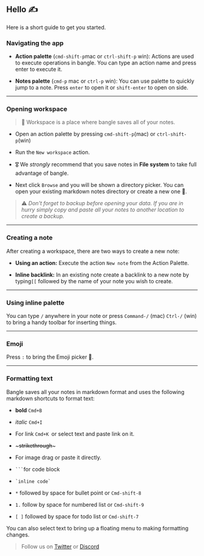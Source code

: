 ## Hello :writing_hand:

Here is a short guide to get you started.

### Navigating the app

- **Action palette** (`cmd-shift-p`mac or `ctrl-shift-p` win): Actions are used to execute operations in bangle. You can type an action name and press enter to execute it.

- **Notes palette** (`cmd-p` mac or `ctrl-p` win): You can use palette to quickly jump to a note. Press `enter` to open it or `shift-enter` to open on side.

---

### Opening workspace

> :book: Workspace is a place where bangle saves all of your notes.

- Open an action palette by pressing `cmd-shift-p`(mac) or `ctrl-shift-p`(win)

- Run the `New workspace` action.

- :medal_military: We _strongly_ recommend that you save notes in **File system** to take full advantage of bangle.

- Next click `Browse` and you will be shown a directory picker. You can open your existing markdown notes directory or create a new one :sparkling_heart:.

> :warning: _Don't forget to backup before opening your data. If you are in hurry simply copy and paste all your notes to another location to create a backup._

---

### Creating a note

After creating a workspace, there are two ways to create a new note:

- **Using an action:** Execute the action `New note` from the Action Palette.

- **Inline backlink:** In an existing note create a backlink to a new note by typing`[[` followed by the name of your note you wish to create.

---

### Using inline palette

You can type `/` anywhere in your note or press `Command-/` (mac) `Ctrl-/` (win) to bring a handy toolbar for inserting things.

---

### Emoji

Press `:` to bring the Emoji picker :see_no_evil:.

---

### Formatting text

Bangle saves all your notes in markdown format and  uses the following markdown shortcuts to format text:

- **bold** `Cmd+B`

- _italic_ `Cmd+I`

- For link `Cmd+K `or select text and paste link on it.

- \~~~strikethrough~~\~

- For image drag or paste it directly.

- ```` ``` ````for code block

- `` `inline code` ``

- `*` followed by space for bullet point or `Cmd-shift-8`

- `1.` follow by space for numbered list or `Cmd-shift-9`

- `[ ]` followed by space for todo list or `Cmd-shift-7`

You can also select text to bring up a floating menu to making formatting changes.

> Follow us on [Twitter](https://twitter.com/bangle_io) or [Discord](https://discord.gg/GvvbWJrVQY)